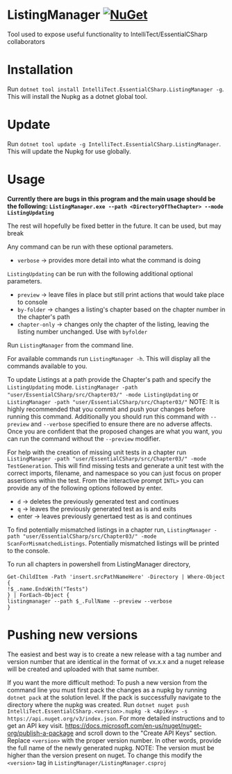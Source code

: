 # ListingManager [![NuGet](https://img.shields.io/nuget/v/IntelliTect.EssentialCSharp.ListingManager.svg)](https://www.nuget.org/packages/IntelliTect.EssentialCSharp.ListingManager/)
Tool used to expose useful functionality to IntelliTect/EssentialCSharp collaborators

# Installation

Run `dotnet tool install IntelliTect.EssentialCSharp.ListingManager -g`. This will install the Nupkg as a dotnet global tool.

# Update

Run `dotnet tool update -g IntelliTect.EssentialCSharp.ListingManager`. This will update the Nupkg for use globally.

# Usage

**Currently there are bugs in this program and the main usage should be the following: `ListingManager.exe --path <DirectoryOfTheChapter> --mode ListingUpdating`**

The rest will hopefully be fixed better in the future. It can be used, but may break

Any command can be run with these optional parameters.

- `verbose` -> provides more detail into what the command is doing

`ListingUpdating` can be run with the following additional optional parameters.

- `preview` -> leave files in place but still print actions that would take place to console
- `by-folder` -> changes a listing's chapter based on the chapter number in the chapter's path
- `chapter-only` -> changes only the chapter of the listing, leaving the listing number unchanged. Use with `byfolder` 

Run `ListingManager` from the command line. 

For available commands run `ListingManager -h`. This will display all the commands available to you.

To update Listings at a path provide the Chapter's path and specify the `ListingUpdating` mode.
`ListingManager -path "user/EssentialCSharp/src/Chapter03/" -mode ListingUpdating` or 
`ListingManager -path "user/EssentialCSharp/src/Chapter03/"`
NOTE: It is highly recommended that you commit and push your changes before running this command. Additionally you should 
run this command with `--preview` and `--verbose` specified to ensure there are no adverse affects. Once you are confident
that the proposed changes are what you want, you can run the command without the `--preview` modifier.

For help with the creation of missing unit tests in a chapter run 
`ListingManager -path "user/EssentialCSharp/src/Chapter03/" -mode TestGeneration`. This will find missing tests and
generate a unit test with the correct imports, filename, and namespace so you can just focus on proper assertions within
the test. From the interactive prompt `INTL>` you can provide any of the following options followed by enter.
- `d` -> deletes the previously generated test and continues
- `q` -> leaves the previously generated test as is and exits
- enter -> leaves previously genertaed test as is and continues

To find potentially mismatched listings in a chapter run, 
`ListingManager -path "user/EssentialCSharp/src/Chapter03/" -mode ScanForMismatchedListings`. Potentially mismatched listings
will be printed to the console.

To run all chapters in powershell from ListingManager directory,
```
Get-ChildItem -Path 'insert.srcPathNameHere' -Directory | Where-Object {
!$_.name.EndsWith("Tests")
} | ForEach-Object {
listingmanager --path $_.FullName --preview --verbose
} 
```

# Pushing new versions

The easiest and best way is to create a new release with a tag number and version number that are identical in the format of vx.x.x and a nuget release will be created and uploaded with that same number.

If you want the more difficult method:
To push a new version from the command line you must first pack the changes as a nupkg by running `dotnet pack` at 
the solution level. If the pack is successfully navigate to the directory where the nupkg was created. Run 
`dotnet nuget push IntelliTect.EssentialCSharp.<version>.nupkg -k <ApiKey> -s https://api.nuget.org/v3/index.json`. For
more detailed instructions and to get an API key visit. https://docs.microsoft.com/en-us/nuget/nuget-org/publish-a-package and
scroll down to the "Create API Keys" section. Replace `<version>` with the proper version number. In other words, provide the
full name of the newly generated nupkg. NOTE: The version must be higher than the version present on nuget. To change this
modify the `<version>` tag in `ListingManager/ListingManager.csproj`
